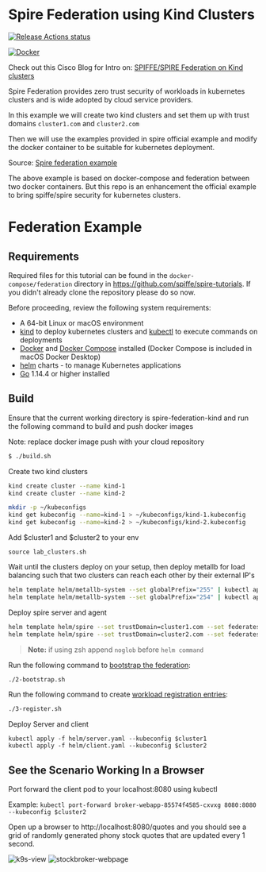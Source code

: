 # Spire Federation using Kind Clusters

[![Release Actions status](https://github.com/nishantapatil3/spire-federation-kind/workflows/Release/badge.svg)](https://github.com/nishantapatil3/spire-federation-kind/actions/workflows/release.yml)

[![Docker](https://badgen.net/badge/icon/docker?icon=docker&label=spire-federation-kind)](https://hub.docker.com/r/nishantapatil3/spire-federation-kind)


Check out this Cisco Blog for Intro on: [SPIFFE/SPIRE Federation on Kind clusters](https://outshift.cisco.com/blog/spire-federation-kind)

Spire Federation provides zero trust security of workloads in kubernetes clusters and is wide adopted by cloud service
providers.

In this example we will create two kind clusters and set them up with trust domains `cluster1.com` and `cluster2.com`

Then we will use the examples provided in spire official example and modify the docker container to be suitable
for kubernetes deployment.

Source: [Spire federation example](https://github.com/spiffe/spire-tutorials/tree/master/docker-compose/federation)

The above example is based on docker-compose and federation between two docker containers. But this repo is an enhancement
the official example to bring spiffe/spire security for kubernetes clusters.

# Federation Example

## Requirements

Required files for this tutorial can be found in the `docker-compose/federation` directory in https://github.com/spiffe/spire-tutorials. If you didn't already clone the repository please do so now.

Before proceeding, review the following system requirements:
- A 64-bit Linux or macOS environment
- [kind](https://kind.sigs.k8s.io/) to deploy kubernetes clusters and [kubectl](https://kubernetes.io/docs/tasks/tools/) to execute commands on deployments
- [Docker](https://docs.docker.com/get-docker/) and [Docker Compose](https://docs.docker.com/compose/install/) installed (Docker Compose is included in macOS Docker Desktop)
- [helm](https://helm.sh/) charts - to manage Kubernetes applications
- [Go](https://golang.org/dl/) 1.14.4 or higher installed

## Build

Ensure that the current working directory is spire-federation-kind and run the following command to build and
push docker images

Note: replace docker image push with your cloud repository

```bash
$ ./build.sh
```

Create two kind clusters
```bash
kind create cluster --name kind-1
kind create cluster --name kind-2

mkdir -p ~/kubeconfigs
kind get kubeconfig --name=kind-1 > ~/kubeconfigs/kind-1.kubeconfig
kind get kubeconfig --name=kind-2 > ~/kubeconfigs/kind-2.kubeconfig
```

Add $cluster1 and $cluster2 to your env
```
source lab_clusters.sh
```

Wait until the clusters deploy on your setup, then deploy metallb for load balancing such that two clusters
can reach each other by their external IP's
```bash
helm template helm/metallb-system --set globalPrefix="255" | kubectl apply --kubeconfig $cluster1 -f -
helm template helm/metallb-system --set globalPrefix="254" | kubectl apply --kubeconfig $cluster2 -f -
```

Deploy spire server and agent
```bash
helm template helm/spire --set trustDomain=cluster1.com --set federatesWith[0].trustDomain=cluster2.com --set federatesWith[0].address=172.17.254.1 --set federatesWith[0].port=8443 | kubectl apply --kubeconfig $cluster1 -f -
helm template helm/spire --set trustDomain=cluster2.com --set federatesWith[0].trustDomain=cluster1.com --set federatesWith[0].address=172.17.255.1 --set federatesWith[0].port=8443 | kubectl apply --kubeconfig $cluster2 -f -
```

> **Note:** if using zsh append `noglob` before `helm command`

Run the following command to [bootstrap the federation](https://github.com/spiffe/spire-tutorials/blob/master/docker-compose/federation/README.md#bootstrap-federation):
```bash
./2-bootstrap.sh
```

Run the following command to create [workload registration entries](https://github.com/spiffe/spire-tutorials/blob/master/docker-compose/federation/README.md#create-registration-entries-for-federation):
```bash
./3-register.sh
```

Deploy Server and client
```bigquery
kubectl apply -f helm/server.yaml --kubeconfig $cluster1
kubectl apply -f helm/client.yaml --kubeconfig $cluster2
```

## See the Scenario Working In a Browser

Port forward the client pod to your localhost:8080 using kubectl

Example:
`kubectl port-forward broker-webapp-85574f4585-cxvxg 8080:8080 --kubeconfig $cluster2`

Open up a browser to http://localhost:8080/quotes and you should see a grid of randomly generated phony stock quotes that are updated every 1 second.

![k9s-view](./images/k9s-view.png)
![stockbroker-webpage](./images/stockbroker-webpage.png)

